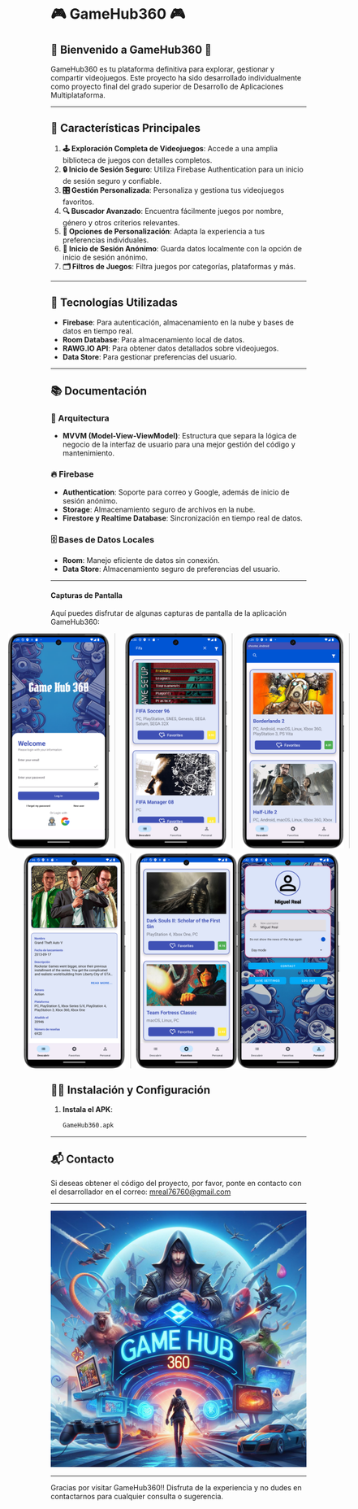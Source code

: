 # 🎮 GameHub360 🎮

## 🌟 Bienvenido a GameHub360 🌟

GameHub360 es tu plataforma definitiva para explorar, gestionar y compartir videojuegos. Este proyecto ha sido desarrollado individualmente como proyecto final del grado superior de Desarrollo de Aplicaciones Multiplataforma.

---

## 🚀 Características Principales

1. **🕹 Exploración Completa de Videojuegos**: Accede a una amplia biblioteca de juegos con detalles completos.
2. **🔒 Inicio de Sesión Seguro**: Utiliza Firebase Authentication para un inicio de sesión seguro y confiable.
3. **🎛 Gestión Personalizada**: Personaliza y gestiona tus videojuegos favoritos.
4. **🔍 Buscador Avanzado**: Encuentra fácilmente juegos por nombre, género y otros criterios relevantes.
5. **🎨 Opciones de Personalización**: Adapta la experiencia a tus preferencias individuales.
6. **👤 Inicio de Sesión Anónimo**: Guarda datos localmente con la opción de inicio de sesión anónimo.
7. **🗂 Filtros de Juegos**: Filtra juegos por categorías, plataformas y más.

---

## 📲 Tecnologías Utilizadas

- **Firebase**: Para autenticación, almacenamiento en la nube y bases de datos en tiempo real.
- **Room Database**: Para almacenamiento local de datos.
- **RAWG.IO API**: Para obtener datos detallados sobre videojuegos.
- **Data Store**: Para gestionar preferencias del usuario.

---

## 📚 Documentación

### 📐 Arquitectura

- **MVVM (Model-View-ViewModel)**: Estructura que separa la lógica de negocio de la interfaz de usuario para una mejor gestión del código y mantenimiento.

### 🔥 Firebase

- **Authentication**: Soporte para correo y Google, además de inicio de sesión anónimo.
- **Storage**: Almacenamiento seguro de archivos en la nube.
- **Firestore y Realtime Database**: Sincronización en tiempo real de datos.

### 🗄 Bases de Datos Locales

- **Room**: Manejo eficiente de datos sin conexión.
- **Data Store**: Almacenamiento seguro de preferencias del usuario.

---

#### Capturas de Pantalla

Aquí puedes disfrutar de algunas capturas de pantalla de la aplicación GameHub360:

<div style="display:flex;justify-content:center;align-items:center;">
    <img src="imagenes/login.png" width="200" style="margin:0 10px; padding-right: 10px; border-right: 1px solid #ccc;">
    <img src="imagenes/buscador.png" width="200" style="margin:0 10px; padding-right: 10px; border-right: 1px solid #ccc;">
    <img src="imagenes/lista.png" width="200" style="margin:0 10px; padding-right: 10px; border-right: 1px solid #ccc;">

</div>

<div style="display:flex;justify-content:center;align-items:center;margin-top:10px;">
    <img src="imagenes/detalle.png" width="200" style="margin:0 10px; padding-right: 10px; border-right: 1px solid #ccc;">
    <img src="imagenes/favorito.png" width="200">
    <img src="imagenes/user.png" width="200">
</div>

## 👨‍💻 Instalación y Configuración

1. **Instala el APK**:
   ```bash
   GameHub360.apk
   ```

---

## 📬 Contacto

Si deseas obtener el código del proyecto, por favor, ponte en contacto con el desarrollador en el correo: [mreal76760@gmail.com](mailto:mreal76760@gmail.com)

---

![Bienvenida](bienvenida.jpg)

---

Gracias por visitar GameHub360!! Disfruta de la experiencia y no dudes en contactarnos para cualquier consulta o sugerencia.
